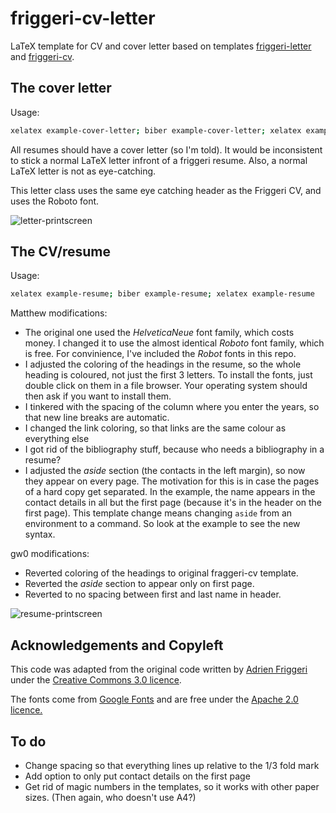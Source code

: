 # friggeri-cv-letter

LaTeX template for CV and cover letter based on templates [friggeri-letter](https://github.com/mlda065/friggeri-letter) and [friggeri-cv](http://www.latextemplates.com/template/friggeri-resume-cv).


## The cover letter

Usage:

```bash
xelatex example-cover-letter; biber example-cover-letter; xelatex example-cover-letter
```

All resumes should have a cover letter (so I'm told). It would be inconsistent to stick a normal LaTeX letter infront of a friggeri resume. Also, a normal LaTeX letter is not as eye-catching.

This letter class uses the same eye catching header as the Friggeri CV, and uses the Roboto font.

![letter-printscreen][letter-printscreen]


## The CV/resume

Usage:

```bash
xelatex example-resume; biber example-resume; xelatex example-resume
```

Matthew modifications:

* The original one used the *HelveticaNeue* font family, which costs money. I changed it to use the almost identical *Roboto* font family, which is free. For convinience, I've included the *Robot* fonts in this repo.
* I adjusted the coloring of the headings in the resume, so the whole heading is coloured, not just the first 3 letters. To install the fonts, just double click on them in a file browser. Your operating system should then ask if you want to install them.
* I tinkered with the spacing of the column where you enter the years, so that new line breaks are automatic.
* I changed the link coloring, so that links are the same colour as everything else
* I got rid of the bibliography stuff, because who needs a bibliography in a resume?
* I adjusted the *aside* section (the contacts in the left margin), so now they appear on every page. The motivation for this is in case the pages of a hard copy get separated. In the example, the name appears in the contact details in all but the first page (because it's in the header on the first page). This template change means changing `aside` from an environment to a command. So look at the example to see the new syntax.

gw0 modifications:

* Reverted coloring of the headings to original fraggeri-cv template.
* Reverted the *aside* section to appear only on first page.
* Reverted to no spacing between first and last name in header.

![resume-printscreen][resume-printscreen]


## Acknowledgements and Copyleft

This code was adapted from the original code written by [Adrien Friggeri](http://www.friggeri.net/) under the [Creative Commons 3.0 licence](http://creativecommons.org/licenses/by-nc-sa/3.0/).

The fonts come from [Google Fonts](https://www.google.com/fonts/specimen/Roboto) and are free under the [Apache 2.0 licence.](http://www.apache.org/licenses/LICENSE-2.0.html)


## To do

* Change spacing so that everything lines up relative to the 1/3 fold mark
* Add option to only put contact details on the first page
* Get rid of magic numbers in the templates, so it works with other paper sizes. (Then again, who doesn't use A4?)

[letter-printscreen]: http://i.imgur.com/ky4uiUV.png
[resume-printscreen]: http://imgur.com/dt1GIBE.png
